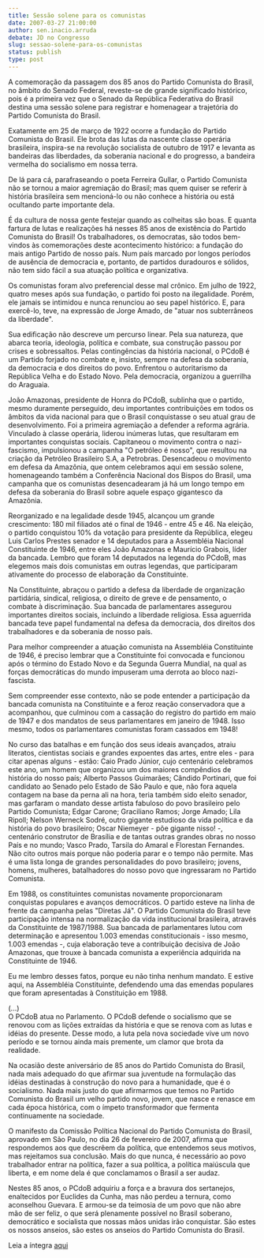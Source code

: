 ```yaml
---
title: Sessão solene para os comunistas
date: 2007-03-27 21:00:00
author: sen.inacio.arruda
debate: JD no Congresso
slug: sessao-solene-para-os-comunistas
status: publish 
type: post
---
```


  
A comemoração da passagem dos 85 anos do Partido Comunista do Brasil, no âmbito do Senado Federal, reveste-se de grande significado histórico, pois é a primeira vez que o Senado da República Federativa do Brasil destina uma sessão solene para registrar e homenagear a trajetória do Partido Comunista do Brasil.  
  
Exatamente em 25 de março de 1922 ocorre a fundação do Partido Comunista do Brasil. Ele brota das lutas da nascente classe operária brasileira, inspira-se na revolução socialista de outubro de 1917 e levanta as bandeiras das liberdades, da soberania nacional e do progresso, a bandeira vermelha do socialismo em nossa terra.  
  
De lá para cá, parafraseando o poeta Ferreira Gullar, o Partido Comunista não se tornou a maior agremiação do Brasil; mas quem quiser se referir à história brasileira sem mencioná-lo ou não conhece a história ou está ocultando parte importante dela.  
  
É da cultura de nossa gente festejar quando as colheitas são boas. E quanta fartura de lutas e realizações há nesses 85 anos de existência do Partido Comunista do Brasil! Os trabalhadores, os democratas, são todos bem-vindos às comemorações deste acontecimento histórico: a fundação do mais antigo Partido de nosso país. Num país marcado por longos períodos de ausência de democracia e, portanto, de partidos duradouros e sólidos, não tem sido fácil a sua atuação política e organizativa.  
  
Os comunistas foram alvo preferencial desse mal crônico. Em julho de 1922, quatro meses após sua fundação, o partido foi posto na ilegalidade. Porém, ele jamais se intimidou e nunca renunciou ao seu papel histórico. E, para exercê-lo, teve, na expressão de Jorge Amado, de "atuar nos subterrâneos da liberdade".  
  
Sua edificação não descreve um percurso linear. Pela sua natureza, que abarca teoria, ideologia, política e combate, sua construção passou por crises e sobressaltos. Pelas contingências da história nacional, o PCdoB é um Partido forjado no combate e, insisto, sempre na defesa da soberania, da democracia e dos direitos do povo. Enfrentou o autoritarismo da República Velha e do Estado Novo. Pela democracia, organizou a guerrilha do Araguaia.  
  
João Amazonas, presidente de Honra do PCdoB, sublinha que o partido, mesmo duramente perseguido, deu importantes contribuições em todos os âmbitos da vida nacional para que o Brasil conquistasse o seu atual grau de desenvolvimento. Foi a primeira agremiação a defender a reforma agrária. Vinculado à classe operária, liderou inúmeras lutas, que resultaram em importantes conquistas sociais. Capitaneou o movimento contra o nazi-fascismo, impulsionou a campanha "O petróleo é nosso", que resultou na criação da Petróleo Brasileiro S.A, a Petrobras. Desencadeou o movimento em defesa da Amazônia, que ontem celebramos aqui em sessão solene, homenageando também a Conferência Nacional dos Bispos do Brasil, uma campanha que os comunistas desencadearam já há um longo tempo em defesa da soberania do Brasil sobre aquele espaço gigantesco da Amazônia.  
  
Reorganizado e na legalidade desde 1945, alcançou um grande crescimento: 180 mil filiados até o final de 1946 - entre 45 e 46. Na eleição, o partido conquistou 10% da votação para presidente da República, elegeu Luis Carlos Prestes senador e 14 deputados para a Assembléia Nacional Constituinte de 1946, entre eles João Amazonas e Maurício Grabois, líder da bancada. Lembro que foram 14 deputados na legenda do PCdoB, mas elegemos mais dois comunistas em outras legendas, que participaram ativamente do processo de elaboração da Constituinte.  
  
Na Constituinte, abraçou o partido a defesa da liberdade de organização partidária, sindical, religiosa, o direito de greve e de pensamento, o combate à discriminação. Sua bancada de parlamentares assegurou importantes direitos sociais, incluindo a liberdade religiosa. Essa aguerrida bancada teve papel fundamental na defesa da democracia, dos direitos dos trabalhadores e da soberania de nosso país.  
  
Para melhor compreender a atuação comunista na Assembléia Constituinte de 1946, é preciso lembrar que a Constituinte foi convocada e funcionou após o término do Estado Novo e da Segunda Guerra Mundial, na qual as forças democráticas do mundo impuseram uma derrota ao bloco nazi-fascista.  
  
Sem compreender esse contexto, não se pode entender a participação da bancada comunista na Constituinte e a feroz reação conservadora que a acompanhou, que culminou com a cassação do registro do partido em maio de 1947 e dos mandatos de seus parlamentares em janeiro de 1948. Isso mesmo, todos os parlamentares comunistas foram cassados em 1948!  
  
No curso das batalhas e em função dos seus ideais avançados, atraiu literatos, cientistas sociais e grandes expoentes das artes, entre eles - para citar apenas alguns - estão: Caio Prado Júnior, cujo centenário celebramos este ano, um homem que organizou um dos maiores compêndios de história do nosso país; Alberto Passos Guimarães; Cândido Portinari, que foi candidato ao Senado pelo Estado de São Paulo e que, não fora aquela contagem na base da perna ali na hora, teria também sido eleito senador, mas garfaram o mandato desse artista fabuloso do povo brasileiro pelo Partido Comunista; Edgar Carone; Graciliano Ramos; Jorge Amado; Lila Ripoll; Nelson Werneck Sodré, outro gigante estudioso da vida política e da história do povo brasileiro; Oscar Niemeyer - põe gigante nisso! -, centenário construtor de Brasília e de tantas outras grandes obras no nosso País e no mundo; Vasco Prado, Tarsila do Amaral e Florestan Fernandes.  
Não cito outros mais porque não poderia parar e o tempo não permite. Mas é uma lista longa de grandes personalidades do povo brasileiro; jovens, homens, mulheres, batalhadores do nosso povo que ingressaram no Partido Comunista.  
  
Em 1988, os constituintes comunistas novamente proporcionaram conquistas populares e avanços democráticos. O partido esteve na linha de frente da campanha pelas "Diretas Já". O Partido Comunista do Brasil teve participação intensa na normalização da vida institucional brasileira, através da Constituinte de 1987/1988. Sua bancada de parlamentares lutou com determinação e apresentou 1.003 emendas constitucionais - isso mesmo, 1.003 emendas -, cuja elaboração teve a contribuição decisiva de João Amazonas, que trouxe à bancada comunista a experiência adquirida na Constituinte de 1946.  
  
Eu me lembro desses fatos, porque eu não tinha nenhum mandato. E estive aqui, na Assembléia Constituinte, defendendo uma das emendas populares que foram apresentadas à Constituição em 1988.  
  
(...)  
O PCdoB atua no Parlamento. O PCdoB defende o socialismo que se renovou com as lições extraídas da história e que se renova com as lutas e idéias do presente. Desse modo, a luta pela nova sociedade vive um novo período e se tornou ainda mais premente, um clamor que brota da realidade.  
  
Na ocasião deste aniversário de 85 anos do Partido Comunista do Brasil, nada mais adequado do que afirmar sua juventude na formulação das idéias destinadas à construção do novo para a humanidade, que é o socialismo. Nada mais justo do que afirmarmos que temos no Partido Comunista do Brasil um velho partido novo, jovem, que nasce e renasce em cada época histórica, com o ímpeto transformador que fermenta continuamente na sociedade.  
  
O manifesto da Comissão Política Nacional do Partido Comunista do Brasil, aprovado em São Paulo, no dia 26 de fevereiro de 2007, afirma que respondemos aos que descrêem da política, que entendemos seus motivos, mas rejeitamos sua conclusão. Mais do que nunca, é necessário ao povo trabalhador entrar na política, fazer a sua política, a política maiúscula que liberta, e em nome dela é que conclamamos o Brasil a ser audaz.  
  
Nestes 85 anos, o PCdoB adquiriu a força e a bravura dos sertanejos, enaltecidos por Euclides da Cunha, mas não perdeu a ternura, como aconselhou Guevara. E armou-se da teimosia de um povo que não abre mão de ser feliz, o que será plenamente possível no Brasil soberano, democrático e socialista que nossas mãos unidas irão conquistar. São estes os nossos anseios, são estes os anseios do Partido Comunista do Brasil.  
  
Leia a íntegra [aqui](http://www.senado.gov.br/sf/atividade/plenario/sessao/disc/listaDisc.asp?s=036.1.53.O)
